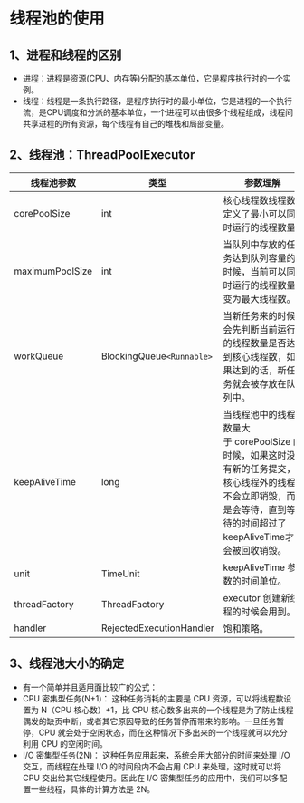 # 线程池的使用

## 1、进程和线程的区别

- 进程：进程是资源(CPU、内存等)分配的基本单位，它是程序执行时的一个实例。
- 线程：线程是一条执行路径，是程序执行时的最小单位，它是进程的一个执行流，是CPU调度和分派的基本单位，一个进程可以由很多个线程组成，线程间共享进程的所有资源，每个线程有自己的堆栈和局部变量。

## 2、线程池：ThreadPoolExecutor

|  线程池参数 | 类型  | 参数理解  |
| ------------ | ------------ | ------------ |
| corePoolSize  | int   |   核心线程数线程数定义了最小可以同时运行的线程数量 |
| maximumPoolSize   | int  |  当队列中存放的任务达到队列容量的时候，当前可以同时运行的线程数量变为最大线程数。 |
| workQueue  |  BlockingQueue`<Runnable>` |  当新任务来的时候会先判断当前运行的线程数量是否达到核心线程数，如果达到的话，新任务就会被存放在队列中。 |
| keepAliveTime  | long | 当线程池中的线程数量大于 corePoolSize 的时候，如果这时没有新的任务提交，核心线程外的线程不会立即销毁，而是会等待，直到等待的时间超过了keepAliveTime才会被回收销毁。|
|  unit | TimeUnit   |  keepAliveTime 参数的时间单位。 |
|  threadFactory |  ThreadFactory |  executor 创建新线程的时候会用到。 |
|  handler | RejectedExecutionHandler  | 饱和策略。 |

## 3、线程池大小的确定

- 有一个简单并且适用面比较广的公式：
- CPU 密集型任务(N+1)： 这种任务消耗的主要是 CPU 资源，可以将线程数设置为 N（CPU 核心数）+1，比 CPU 核心数多出来的一个线程是为了防止线程偶发的缺页中断，或者其它原因导致的任务暂停而带来的影响。一旦任务暂停，CPU 就会处于空闲状态，而在这种情况下多出来的一个线程就可以充分利用 CPU 的空闲时间。
- I/O 密集型任务(2N)： 这种任务应用起来，系统会用大部分的时间来处理 I/O 交互，而线程在处理 I/O 的时间段内不会占用 CPU 来处理，这时就可以将 CPU 交出给其它线程使用。因此在 I/O 密集型任务的应用中，我们可以多配置一些线程，具体的计算方法是 2N。
